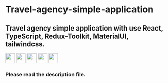 # Travel-agency-simple-application 
  
<h2>Travel agency simple application with use React, TypeScript, Redux-Toolkit, MaterialUI, tailwindcss.</h3>

<img width="30px" src="https://cdn.jsdelivr.net/gh/devicons/devicon/icons/react/react-original.svg" />
<img width="30px" src="https://cdn.jsdelivr.net/gh/devicons/devicon/icons/typescript/typescript-original.svg" />
<img width="30px" src="https://cdn.jsdelivr.net/gh/devicons/devicon/icons/redux/redux-original.svg" />
<img width="30px" src="https://cdn.jsdelivr.net/gh/devicons/devicon/icons/materialui/materialui-original.svg" />
<img width="30px" src="https://cdn.jsdelivr.net/gh/devicons/devicon/icons/tailwindcss/tailwindcss-plain.svg" />


<h3>Please read the description file.</h3>